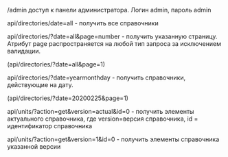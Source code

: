 /admin доступ к панели администратора. Логин admin, пароль admin

api/directories/date=all - получить все справочники

api/directories/?date=all&page=number - получить указанную страницу. Атрибут page распространяется на любой тип запроса за исключением валидации.

(api/directories/?date=all&page=1)


api/directories/?date=yearmonthday - получить справочники, действующие на дату.

(api/directories/?date=20200225&page=1)


api/units/?action=get&version=actual&id=0 - получить элементы актуального справочника, где version=версия справочника, id = идентификатор справочника


api/units/?action=get&version=1&id=0 - получить элементы справочника указанной версии
